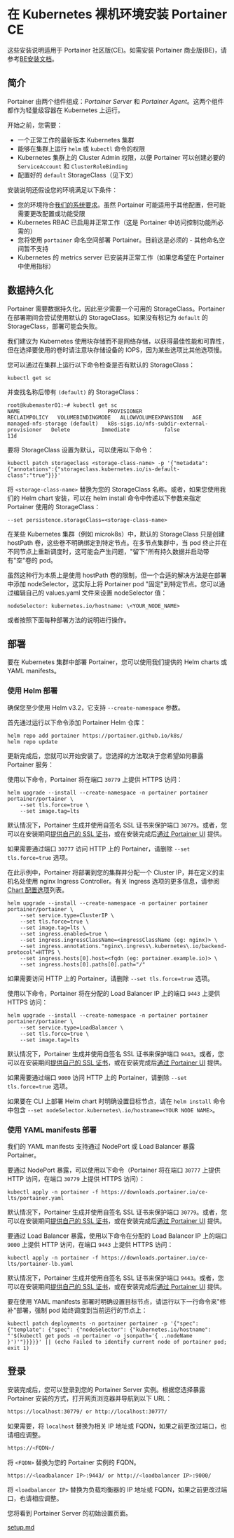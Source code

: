 # 在 Kubernetes 裸机环境安装 Portainer CE

这些安装说明适用于 Portainer 社区版(CE)。如需安装 Portainer 商业版(BE)，请参考[BE安装文档](../../../install/server/kubernetes/baremetal.md)。

## 简介

Portainer 由两个组件组成：_Portainer Server_ 和 _Portainer Agent_。这两个组件都作为轻量级容器在 Kubernetes 上运行。

开始之前，您需要：

* 一个正常工作的最新版本 Kubernetes 集群
* 能够在集群上运行 `helm` 或 `kubectl` 命令的权限
* Kubernetes 集群上的 Cluster Admin 权限，以便 Portainer 可以创建必要的 `ServiceAccount` 和 `ClusterRoleBinding`
* 配置好的 `default` StorageClass（见下文）

安装说明还假设您的环境满足以下条件：

* 您的环境符合[我们的系统要求](../../../requirements-and-prerequisites.md)。虽然 Portainer 可能适用于其他配置，但可能需要更改配置或功能受限
* Kubernetes RBAC 已启用并正常工作（这是 Portainer 中访问控制功能所必需的）
* 您将使用 `portainer` 命名空间部署 Portainer。目前这是必须的 - 其他命名空间暂不支持
* Kubernetes 的 metrics server 已安装并正常工作（如果您希望在 Portainer 中使用指标）

## 数据持久化

Portainer 需要数据持久化，因此至少需要一个可用的 StorageClass。Portainer 在部署期间会尝试使用默认的 StorageClass。如果没有标记为 `default` 的 StorageClass，部署可能会失败。

我们建议为 Kubernetes 使用块存储而不是网络存储，以获得最佳性能和可靠性，但在选择要使用的卷时请注意块存储设备的 IOPS，因为某些选项比其他选项慢。

您可以通过在集群上运行以下命令检查是否有默认的 StorageClass：

```
kubectl get sc
```

并查找名称后带有 `(default)` 的 StorageClass：

```
root@kubemaster01:~# kubectl get sc
NAME                            PROVISIONER                                   RECLAIMPOLICY   VOLUMEBINDINGMODE   ALLOWVOLUMEEXPANSION   AGE
managed-nfs-storage (default)   k8s-sigs.io/nfs-subdir-external-provisioner   Delete          Immediate           false                  11d
```

要将 StorageClass 设置为默认，可以使用以下命令：

```
kubectl patch storageclass <storage-class-name> -p '{"metadata": {"annotations":{"storageclass.kubernetes.io/is-default-class":"true"}}}'
```

将 `<storage-class-name>` 替换为您的 StorageClass 名称。或者，如果您使用我们的 Helm chart 安装，可以在 helm install 命令中传递以下参数来指定 Portainer 使用的 StorageClass：

```
--set persistence.storageClass=<storage-class-name>
```

在某些 Kubernetes 集群（例如 microk8s）中，默认的 StorageClass 只是创建 hostPath 卷，这些卷不明确绑定到特定节点。在多节点集群中，当 pod 终止并在不同节点上重新调度时，这可能会产生问题，"留下"所有持久数据并启动带有"空"卷的 pod。

虽然这种行为本质上是使用 hostPath 卷的限制，但一个合适的解决方法是在部署中添加 nodeSelector，这实际上将 Portainer pod "固定"到特定节点。您可以通过编辑自己的 values.yaml 文件来设置 nodeSelector 值：

`nodeSelector: kubernetes.io/hostname: \<YOUR_NODE_NAME>`

或者按照下面每种部署方法的说明进行操作。

## 部署

要在 Kubernetes 集群中部署 Portainer，您可以使用我们提供的 Helm charts 或 YAML manifests。

### 使用 Helm 部署

确保您至少使用 Helm v3.2，它支持 `--create-namespace` 参数。

首先通过运行以下命令添加 Portainer Helm 仓库：

```
helm repo add portainer https://portainer.github.io/k8s/
helm repo update
```

更新完成后，您就可以开始安装了。您选择的方法取决于您希望如何暴露 Portainer 服务：

使用以下命令，Portainer 将在端口 `30779` 上提供 HTTPS 访问：

```
helm upgrade --install --create-namespace -n portainer portainer portainer/portainer \
    --set tls.force=true \
    --set image.tag=lts
```

默认情况下，Portainer 生成并使用自签名 SSL 证书来保护端口 `30779`。或者，您可以在安装期间[提供自己的 SSL 证书](../../../../advanced/ssl.md#using-your-own-ssl-certificate-on-kubernetes-via-helm)，或在安装完成后[通过 Portainer UI](../../../../admin/settings/#ssl-certificate) 提供。

如果需要通过端口 `30777` 访问 HTTP 上的 Portainer，请删除 `--set tls.force=true` 选项。

在此示例中，Portainer 将部署到您的集群并分配一个 Cluster IP，并在定义的主机名处使用 nginx Ingress Controller。有关 Ingress 选项的更多信息，请参阅[Chart 配置选项](../../../../advanced/helm-chart-configuration-options.md)列表。

```
helm upgrade --install --create-namespace -n portainer portainer portainer/portainer \
    --set service.type=ClusterIP \
    --set tls.force=true \
    --set image.tag=lts \
    --set ingress.enabled=true \
    --set ingress.ingressClassName=<ingressClassName (eg: nginx)> \
    --set ingress.annotations."nginx\.ingress\.kubernetes\.io/backend-protocol"=HTTPS \
    --set ingress.hosts[0].host=<fqdn (eg: portainer.example.io)> \
    --set ingress.hosts[0].paths[0].path="/"
```

如果需要访问 HTTP 上的 Portainer，请删除 `--set tls.force=true` 选项。

使用以下命令，Portainer 将在分配的 Load Balancer IP 上的端口 `9443` 上提供 HTTPS 访问：

```
helm upgrade --install --create-namespace -n portainer portainer portainer/portainer \
    --set service.type=LoadBalancer \
    --set tls.force=true \
    --set image.tag=lts
```

默认情况下，Portainer 生成并使用自签名 SSL 证书来保护端口 `9443`。或者，您可以在安装期间[提供自己的 SSL 证书](../../../../advanced/ssl.md#using-your-own-ssl-certificate-on-kubernetes-via-helm)，或在安装完成后[通过 Portainer UI](../../../../admin/settings/#ssl-certificate) 提供。

如果需要通过端口 `9000` 访问 HTTP 上的 Portainer，请删除 `--set tls.force=true` 选项。

如果要在 CLI 上部署 Helm chart 时明确设置目标节点，请在 `helm install` 命令中包含 `--set nodeSelector.kubernetes\.io/hostname=<YOUR NODE NAME>`。

### 使用 YAML manifests 部署

我们的 YAML manifests 支持通过 NodePort 或 Load Balancer 暴露 Portainer。

要通过 NodePort 暴露，可以使用以下命令（Portainer 将在端口 `30777` 上提供 HTTP 访问，在端口 `30779` 上提供 HTTPS 访问）：

```
kubectl apply -n portainer -f https://downloads.portainer.io/ce-lts/portainer.yaml
```

默认情况下，Portainer 生成并使用自签名 SSL 证书来保护端口 `30779`。或者，您可以在安装期间[提供自己的 SSL 证书](../../../../advanced/ssl.md#using-your-own-ssl-certificate-on-kubernetes-via-helm)，或在安装完成后[通过 Portainer UI](../../../../admin/settings/#ssl-certificate) 提供。

要通过 Load Balancer 暴露，使用以下命令在分配的 Load Balancer IP 上的端口 `9000` 上提供 HTTP 访问，在端口 `9443` 上提供 HTTPS 访问：

```
kubectl apply -n portainer -f https://downloads.portainer.io/ce-lts/portainer-lb.yaml
```

默认情况下，Portainer 生成并使用自签名 SSL 证书来保护端口 `9443`。或者，您可以在安装期间[提供自己的 SSL 证书](../../../../advanced/ssl.md#using-your-own-ssl-certificate-on-kubernetes-via-helm)，或在安装完成后[通过 Portainer UI](../../../../admin/settings/#ssl-certificate) 提供。

要在使用 YAML manifests 部署时明确设置目标节点，请运行以下一行命令来"修补"部署，强制 pod 始终调度到当前运行的节点上：

```
kubectl patch deployments -n portainer portainer -p '{"spec": {"template": {"spec": {"nodeSelector": {"kubernetes.io/hostname": "'$(kubectl get pods -n portainer -o jsonpath='{ ..nodeName }')'"}}}}}' || (echo Failed to identify current node of portainer pod; exit 1)
```

## 登录

安装完成后，您可以登录到您的 Portainer Server 实例。根据您选择暴露 Portainer 安装的方式，打开网页浏览器并导航到以下 URL：

```bash
https://localhost:30779/ or http://localhost:30777/
```

如果需要，将 `localhost` 替换为相关 IP 地址或 FQDN，如果之前更改过端口，也请相应调整。

```bash
https://<FQDN>/
```

将 `<FQDN>` 替换为您的 Portainer 实例的 FQDN。

```bash
https://<loadbalancer IP>:9443/ or http://<loadbalancer IP>:9000/
```

将 `<loadbalancer IP>` 替换为负载均衡器的 IP 地址或 FQDN，如果之前更改过端口，也请相应调整。

您将看到 Portainer Server 的初始设置页面。

[setup.md](../setup.md)
